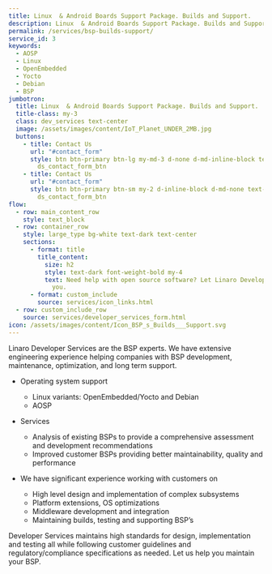 ```yaml
---
title: Linux  & Android Boards Support Package. Builds and Support.
description: Linux  & Android Boards Support Package. Builds and Support
permalink: /services/bsp-builds-support/
service_id: 3
keywords:
  - AOSP
  - Linux
  - OpenEmbedded
  - Yocto
  - Debian
  - BSP
jumbotron:
  title: Linux  & Android Boards Support Package. Builds and Support.
  title-class: my-3
  class: dev_services text-center
  image: /assets/images/content/IoT_Planet_UNDER_2MB.jpg
  buttons:
    - title: Contact Us
      url: "#contact_form"
      style: btn btn-primary btn-lg my-md-3 d-none d-md-inline-block text-uppercase
        ds_contact_form_btn
    - title: Contact Us
      url: "#contact_form"
      style: btn btn-primary btn-sm my-2 d-inline-block d-md-none text-uppercase
        ds_contact_form_btn
flow:
  - row: main_content_row
    style: text_block
  - row: container_row
    style: large_type bg-white text-dark text-center
    sections:
      - format: title
        title_content:
          size: h2
          style: text-dark font-weight-bold my-4
          text: Need help with open source software? Let Linaro Developer Services help
            you.
      - format: custom_include
        source: services/icon_links.html
  - row: custom_include_row
    source: services/developer_services_form.html
icon: /assets/images/content/Icon_BSP_s_Builds___Support.svg
---
```

Linaro Developer Services are the BSP experts. We have extensive engineering experience helping companies with BSP development, maintenance, optimization, and long term support.

- Operating system support
    - Linux variants: OpenEmbedded/Yocto and Debian
    - AOSP

- Services
    - Analysis of existing BSPs to provide a comprehensive assessment and development recommendations
    - Improved customer BSPs providing better maintainability, quality and performance

- We have significant experience working with customers on
    - High level design and implementation of complex subsystems
    - Platform extensions, OS optimizations
    - Middleware development and integration
    - Maintaining builds, testing and supporting BSP’s

Developer Services maintains high standards for design, implementation and testing all while following customer guidelines and regulatory/compliance specifications as needed.  Let us help you maintain your BSP.
